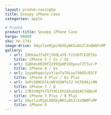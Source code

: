 ```yaml
---
layout: produk-casinghp
title: Snoopy iPhone Case
categories: apple

# Produk
product-title: Snoopy iPhone Case
harga: 90000
sku: hn-1741
image-drive: 1HyzlasMjpLH8XbyNKSuAG2lXxQW8FvMP
gallery:
  - url: 19OnxwJfxDYjY6OLaY8-Tz2VbTCEZElQv
    title: iPhone 5 / 5s / SE
  - url: 1GBh4sKR3NfZz993pHP2XXpou7JT7xJ-P
    title: iPhone 6 / 6s
  - url: 1yyw0kgqu1yvYiyuTa7bLoyl9AQ5cEGCF
    title: iPhone 6 Plus / 6s Plus
  - url: 1ePcS0NC6lkjWkVUUWfeJJ-hCFb8AjcHN
    title: iPhone 7 / 8
  - url: 17B3YWgfk73JYdCLhh24huUdzACYdQbvR
    title: iPhone 7 Plus / 8 Plus
  - url: 1HyzlasMjpLH8XbyNKSuAG2lXxQW8FvMP
    title: iPhone X
---
```

